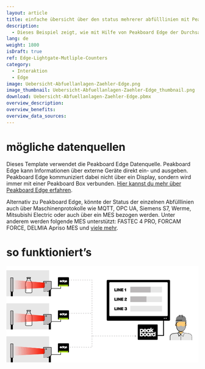 ```yaml
---
layout: article
title: einfache übersicht über den status mehrerer abfülllinien mit Peakboard Edge
description: 
  - Dieses Beispiel zeigt, wie mit Hilfe von Peakboard Edge der Durchsatz einer Abfüllanlage gezählt werden kann. Zusätzlich kannst du den aktuellen Status jeder Linie im Blick behalten. Auch Daten aus weiteren System wie einem ERP könnten den Mitarbeitern helfen immer den Überblick über die aktuelle Produktion zu behalten. Du benötigst dafür lediglich Peakboard Edge in Kombination mit Peakboard Enterprise und eine handelsübliche Lichtschranke mit einem Relais-Ausgang. Mit diesem Template visualisierst du im Anschluss die anfallenden Daten um sie so unmittelbar zu kommunizieren. Jetzt herunterladen!
lang: de
weight: 1800
isDraft: true
ref: Edge-Lightgate-Mutliple-Counters
category:
  - Interaktion
  - Edge
image: Uebersicht-Abfuellanlagen-Zaehler-Edge.png
image_thumbnail: Uebersicht-Abfuellanlagen-Zaehler-Edge_thumbnail.png
download: Uebersicht-Abfuellanlagen-Zaehler-Edge.pbmx
overview_description:
overview_benefits:
overview_data_sources:
---
```

# mögliche datenquellen

Dieses Template verwendet die Peakboard Edge Datenquelle. Peakboard Edge kann Informationen über externe Geräte direkt ein- und ausgeben. Peakboard Edge kommuniziert dabei nicht über ein Display, sondern wird immer mit einer Peakboard Box verbunden. [Hier kannst du mehr über Peakboard Edge erfahren](https://peakboard.com/produkt/peakboard-edge/). 

Alternativ zu Peakboard Edge, könnte der Status der einzelnen Abfülllinien auch über Maschinenprotokolle wie MQTT, OPC UA, Siemens S7, Werme, Mitsubishi Electric oder auch über ein MES bezogen werden. Unter anderem werden folgende MES unterstützt: FASTEC 4 PRO, FORCAM FORCE, DELMIA Apriso MES und [viele mehr](https://peakboard.com/produkt/peakboard-versionen/#schnittstellen).


# so funktioniert’s

![image_live](img/peakboard-edge-production-light-barrier.gif)
